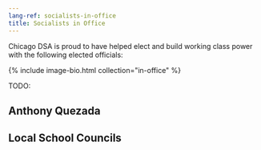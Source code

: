 ```yaml
---
lang-ref: socialists-in-office
title: Socialists in Office
---
```


Chicago DSA is proud to have helped elect and build working class power with the following elected officials:

{% include image-bio.html collection="in-office" %}

TODO:

## Anthony Quezada

## Local School Councils
